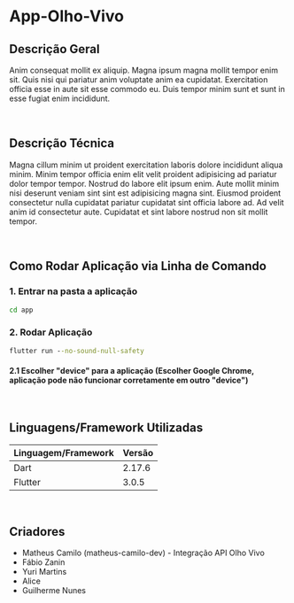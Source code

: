 # App-Olho-Vivo

## Descrição Geral
Anim consequat mollit ex aliquip. Magna ipsum magna mollit tempor enim sit. Quis nisi qui pariatur anim voluptate anim ea cupidatat. Exercitation officia esse in aute sit esse commodo eu. Duis tempor minim sunt et sunt in esse fugiat enim incididunt.

&nbsp;
## Descrição Técnica
Magna cillum minim ut proident exercitation laboris dolore incididunt aliqua minim. Minim tempor officia enim elit velit proident adipisicing ad pariatur dolor tempor tempor. Nostrud do labore elit ipsum enim. Aute mollit minim nisi deserunt veniam sint sint est adipisicing magna sint. Eiusmod proident consectetur nulla cupidatat pariatur cupidatat sint officia labore ad. Ad velit anim id consectetur aute. Cupidatat et sint labore nostrud non sit mollit tempor.

&nbsp;
## Como Rodar Aplicação via Linha de Comando
### 1. Entrar na pasta a aplicação
```cmd
cd app
```
### 2. Rodar Aplicação
```cmd
flutter run --no-sound-null-safety
```
#### 2.1 Escolher "device" para a aplicação (Escolher Google Chrome, aplicação pode não funcionar corretamente em outro "device")


&nbsp;
## Linguagens/Framework Utilizadas
| Linguagem/Framework | Versão |
|---|---|
| Dart | 2.17.6 |
| Flutter | 3.0.5 |

&nbsp;
## Criadores
- Matheus Camilo (matheus-camilo-dev) - Integração API Olho Vivo
- Fábio Zanin
- Yuri Martins
- Alice
- Guilherme Nunes
